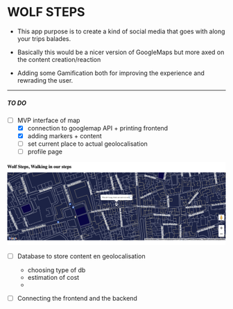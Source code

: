 # WOLF STEPS

 - This app purpose is to create a kind of social media that goes with along your trips balades.

- Basically this would be a nicer version of GoogleMaps but more axed on the content creation/reaction

- Adding some Gamification both for improving the experience and rewrading the user.
--------------------------------------


##### TO DO 

- [ ] MVP interface of map
    - [x] connection to googlemap API + printing frontend 
    - [x] adding markers + content 
    - [ ] set current place to actual geolocalisation
    - [ ] profile page 

![current dev ](Assets/413958270_279362005122746_2687020570833499814_n.png)


- [ ]  Database to store content en geolocalisation
    - choosing type of db
    - estimation of cost
    - 
- [ ]  Connecting the frontend and the backend







